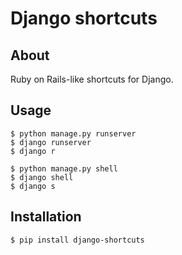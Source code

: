 # Django shortcuts

## About

Ruby on Rails-like shortcuts for Django.

## Usage

    $ python manage.py runserver
    $ django runserver
    $ django r
    
    $ python manage.py shell
    $ django shell
    $ django s

## Installation

    $ pip install django-shortcuts
